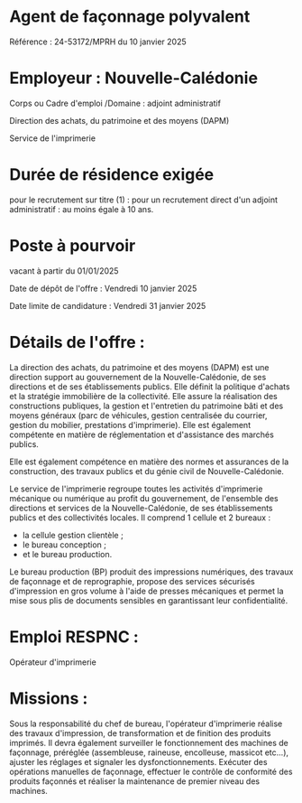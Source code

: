 # Agent de façonnage polyvalent

Référence : 24-53172/MPRH du 10 janvier 2025

# Employeur : Nouvelle-Calédonie

Corps ou Cadre d'emploi /Domaine : adjoint administratif

Direction des achats, du patrimoine et des moyens (DAPM)

Service de l'imprimerie

# Durée de résidence exigée

pour le recrutement sur titre (1) : pour un recrutement direct d'un adjoint administratif : au moins égale à 10 ans.

# Poste à pourvoir

vacant à partir du 01/01/2025

Date de dépôt de l'offre : Vendredi 10 janvier 2025

Date limite de candidature : Vendredi 31 janvier 2025

# Détails de l'offre :

La direction des achats, du patrimoine et des moyens (DAPM) est une direction support au gouvernement de la Nouvelle-Calédonie, de ses directions et de ses établissements publics. Elle définit la politique d'achats et la stratégie immobilière de la collectivité. Elle assure la réalisation des constructions publiques, la gestion et l'entretien du patrimoine bâti et des moyens généraux (parc de véhicules, gestion centralisée du courrier, gestion du mobilier, prestations d'imprimerie). Elle est également compétente en matière de réglementation et d'assistance des marchés publics.

Elle est également compétence en matière des normes et assurances de la construction, des travaux publics et du génie civil de Nouvelle-Calédonie.

Le service de l'imprimerie regroupe toutes les activités d'imprimerie mécanique ou numérique au profit du gouvernement, de l'ensemble des directions et services de la Nouvelle-Calédonie, de ses établissements publics et des collectivités locales. Il comprend 1 cellule et 2 bureaux :

- la cellule gestion clientèle ;
- le bureau conception ;
- et le bureau production.

Le bureau production (BP) produit des impressions numériques, des travaux de façonnage et de reprographie, propose des services sécurisés d'impression en gros volume à l'aide de presses mécaniques et permet la mise sous plis de documents sensibles en garantissant leur confidentialité.

# Emploi RESPNC :

Opérateur d'imprimerie

# Missions :

Sous la responsabilité du chef de bureau, l'opérateur d'imprimerie réalise des travaux d'impression, de transformation et de finition des produits imprimés. Il devra également surveiller le fonctionnement des machines de façonnage, préréglée (assembleuse, raineuse, encolleuse, massicot etc...), ajuster les réglages et signaler les dysfonctionnements. Exécuter des opérations manuelles de façonnage, effectuer le contrôle de conformité des produits façonnés et réaliser la maintenance de premier niveau des machines.